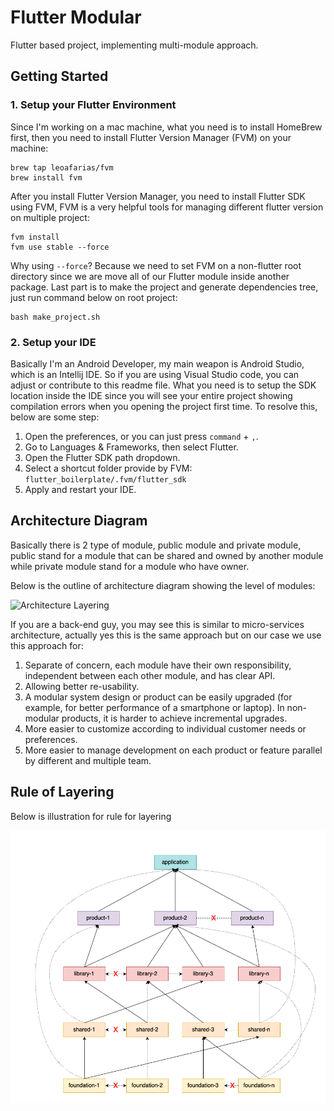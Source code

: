 # Flutter Modular
Flutter based project, implementing multi-module approach. 

## Getting Started

### 1. Setup your Flutter Environment

Since I'm working on a mac machine, what you need is to install HomeBrew first, then you need to install Flutter Version Manager (FVM) on your machine:

```shell script
brew tap leoafarias/fvm
brew install fvm
```
After you install Flutter Version Manager, you need to install Flutter SDK using FVM, FVM is a very helpful tools for managing different flutter version on multiple project:

```shell script
fvm install
fvm use stable --force
```
Why using `--force`? Because we need to set FVM on a non-flutter root directory since we are move all of our Flutter module inside another package.
Last part is to make the project and generate dependencies tree, just run command below on root project:

```
bash make_project.sh
```

### 2. Setup your IDE

Basically I'm an Android Developer, my main weapon is Android Studio, which is an Intellij IDE. So if you are using Visual Studio code, you can adjust or contribute to this readme file.
What you need is to setup the SDK location inside the IDE since you will see your entire project showing compilation errors when you opening the project first time.
To resolve this, below are some step:

1. Open the preferences, or you can just press `command` + `,`.
2. Go to Languages & Frameworks, then select Flutter.
3. Open the Flutter SDK path dropdown.
4. Select a shortcut folder provide by FVM: `flutter_boilerplate/.fvm/flutter_sdk`
5. Apply and restart your IDE.

## Architecture Diagram

Basically there is 2 type of module, public module and private module, public stand for a module that can be shared and owned by another module while private module stand for a module who have owner.

Below is the outline of architecture diagram showing the level of modules:

![Architecture Layering](https://raw.githubusercontent.com/pahlevikun/Flutter-Modular/main/readme/flutter_modular_4.png)

If you are a back-end guy, you may see this is similar to micro-services architecture, actually yes this is the same approach but on our case we use this approach for:

1. Separate of concern, each module have their own responsibility, independent between each other module, and has clear API.
2. Allowing better re-usability.
3. A modular system design or product can be easily upgraded (for example, for better performance of a smartphone or laptop). In non-modular products, it is harder to achieve incremental upgrades.
4. More easier to customize according to individual customer needs or preferences.
5. More easier to manage development on each product or feature parallel by different and multiple team.

## Rule of Layering

Below is illustration for rule for layering

![Rule of Layering](https://raw.githubusercontent.com/pahlevikun/Flutter-Modular/main/readme/flutter_modular_3.png)